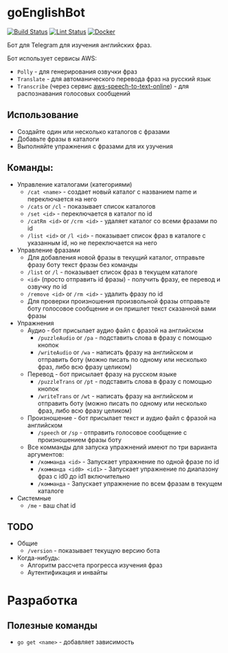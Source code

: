 # goEnglishBot
[![Build Status](https://github.com/Jaitl/goEnglishBot/workflows/Build/badge.svg?branch=master)](https://github.com/Jaitl/goEnglishBot/actions?workflow=Build) [![Lint Status](https://github.com/Jaitl/goEnglishBot/workflows/Lint/badge.svg?branch=master)](https://github.com/Jaitl/goEnglishBot/actions?workflow=Lint) [![Docker](https://github.com/Jaitl/goEnglishBot/workflows/Docker/badge.svg)](https://github.com/Jaitl/goEnglishBot/packages)

Бот для Telegram для изучения английских фраз.

Бот использует сервисы AWS:
* `Polly` - для генерирования озвучки фраз
* `Translate` - для автоманического перевода фраз на русский язык
* `Transcribe` (через сервис [aws-speech-to-text-online](https://github.com/Jaitl/aws-speech-to-text-online)) - для распознавания голосовых сообщений

## Использование
* Создайте один или несколько каталогов с фразами
* Добавьте фразы в каталоги
* Выполняйте упражнения с фразами для их узучения

## Команды:
* Управление каталогами (категориями)
    * `/cat <name>` - создает новый каталог с названием name и переключается на него
    * `/cats` or `/cl` - показывает список каталогов
    * `/set <id>` - переключается в каталог по id
    * `/catRm <id>` or `/crm <id>` - удаляет каталог со всеми фразами по id
    * `/list <id>` or `/l <id>` - показывает список фраз в каталоге с указанным id, но не переключается на него
* Управление фразами
    * Для добавления новой фразы в текущий каталог, отправьте фразу боту текст фразы без команды
    * `/list` or `/l` - показывает список фраз в текущем каталоге
    * `<id>` (просто отправить id фразы) - получить фразу, ее перевод и озвучку по id
    * `/remove <id>` or `/rm <id>` - удалить фразу по id
    * Для проверки произношения произвольной фразы отправьте боту голосовое сообщение и он пришлет текст сказанной вами фразы
* Упражнения
    * Аудио - бот присылает аудио файл с фразой на английском
        * `/puzzleAudio` or `/pa` - подставить слова в фразу с помощью кнопок
        * `/writeAudio` or `/wa` - написать фразу на английском и отправить боту (можно писать по одному или несколько фраз, либо всю фразу целиком)
    * Перевод - бот присылает фразу на русском языке
        * `/puzzleTrans` or `/pt` - подставить слова в фразу с помощью кнопок
        * `/writeTrans` or `/wt` - написать фразу на английском и отправить боту (можно писать по одному или несколько фраз, либо всю фразу целиком)
    * Произношение - бот присылает текст и аудио файл с фразой на английском
        * `/speech` or `/sp` - отправить голосовое сообщение с произношением фразы боту
    * Все комманды для запуска упражнений имеют по три варианта аргументов:
        * `/комманда <id>` - Запускает упражнение по одной фразе по id
        * `/комманда <id0> <id1>` - Запускает упражнение по диапазону фраз с id0 до id1 включительно
        * `/комманда` - Запускает упражнение по всем фразам в текущем каталоге
* Системные
    * `/me` - ваш chat id

## TODO
* Общие
    * `/version` - показывает текущую версию бота
* Когда-нибудь:
    * Алгоритм рассчета прогресса изучения фраз
    * Аутентификация и инвайты

# Разработка
## Полезные команды
* `go get <name>` - добавляет зависимость
